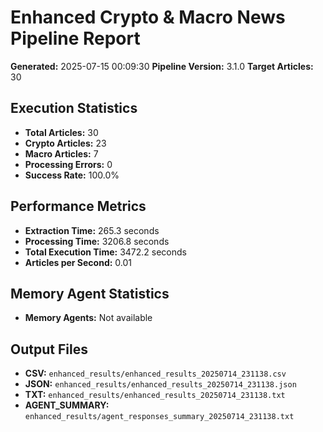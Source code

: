 # Enhanced Crypto & Macro News Pipeline Report

**Generated:** 2025-07-15 00:09:30
**Pipeline Version:** 3.1.0
**Target Articles:** 30

## Execution Statistics

- **Total Articles:** 30
- **Crypto Articles:** 23
- **Macro Articles:** 7
- **Processing Errors:** 0
- **Success Rate:** 100.0%

## Performance Metrics

- **Extraction Time:** 265.3 seconds
- **Processing Time:** 3206.8 seconds
- **Total Execution Time:** 3472.2 seconds
- **Articles per Second:** 0.01

## Memory Agent Statistics

- **Memory Agents:** Not available

## Output Files

- **CSV:** `enhanced_results/enhanced_results_20250714_231138.csv`
- **JSON:** `enhanced_results/enhanced_results_20250714_231138.json`
- **TXT:** `enhanced_results/enhanced_results_20250714_231138.txt`
- **AGENT_SUMMARY:** `enhanced_results/agent_responses_summary_20250714_231138.txt`
